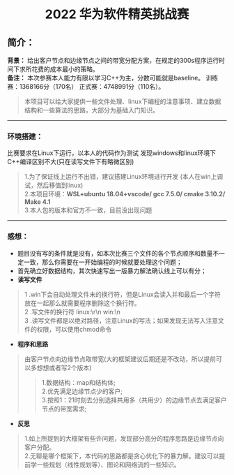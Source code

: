 <h1 align="center">2022&nbsp;华为软件精英挑战赛</h1> 

## 简介：  
__背景：__ 给出客户节点和边缘节点之间的带宽分配方案，在规定的300s程序运行时间下求所花费的成本最小的策略。  
__备注：__ 本次参赛本人能力有限以学习C++为主，分数可能就是baseline。 训练赛：1368166分（170名） 正式赛：4748991分（110名）。  
>本项目可以给大家提供一些文件处理、linux下编程的注意事项、建立数据结构和一些算法的思路，大部分为基础入门知识。 
------------------------------------------------------------------------------------------------- 
### 环境搭建：  
比赛要求在Linux下运行，以本人的代码作为测试 发现windows和linux环境下C++编译区别不大(只在读写文件下有略微区别)  
>1.为了保证线上运行不出错，建议搭建Linux环境进行开发 (本人在win上调试，然后移值到linux)  
>2.本项目环境：__WSL+ubuntu 18.04+vscode/ gcc 7.5.0/ cmake 3.10.2/ Make 4.1__  
>3.本人包的版本和官方不一致，目前没出现问题
------------------------------------------------------------------------------------------------- 
### 感想：   
* 题目没有写的条件就是没有，如本次比赛三个文件的各个节点顺序和数量不一定一致，那么你需要在一开始编程的时候就要处理这个问题；
* 首先确立好数据结构，其次快速写出一版暴力解法确认线上可以有分；
* __读写文件__ 
 >1 .win下会自动处理文件末的换行符，但是Linux会读入并和最后一个字符放在一起那么就需要程序删除这个换行符。  
 >2 .写文件的换行符 linux:\r\n win:\n  
 >3 .读写文件都是以绝对路径，注意Linux的写法；如果发现无法写入注意文件的权限，可以使用chmod命令  
* __程序和思路__  
> 由客户节点向边缘节点取带宽(大的框架建议后期还是不改动，所以提前可以多想想或者写2个版本)  
> > 1.数据结构：map和结构体;  
> > 2.优先满足边缘节点少的客户;  
> > 3.按照1：21时刻去分别选择共用多（共用少）的边缘节点去满足客户节点的带宽需求;
 * __反思__ 
> 1.如上所提到的大框架有些许问题，发现部分高分的程序思路是边缘节点向客户分配。  
> 2.无聊是哪个框架下，本代码的思路都是贪心优化下的暴力解。建议可以提前学一些规划（线性规划等）、图论和网络流的一些知识。
